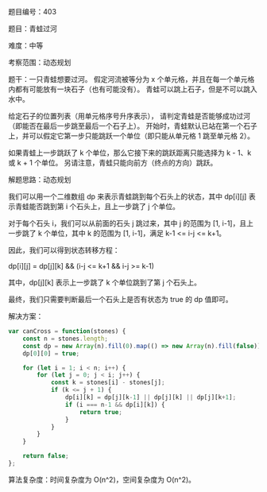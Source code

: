 题目编号：403

题目：青蛙过河

难度：中等

考察范围：动态规划

题干：一只青蛙想要过河。 假定河流被等分为 x 个单元格，并且在每一个单元格内都有可能放有一块石子（也有可能没有）。 青蛙可以跳上石子，但是不可以跳入水中。

给定石子的位置列表（用单元格序号升序表示）， 请判定青蛙是否能够成功过河（即能否在最后一步跳至最后一个石子上）。 开始时，青蛙默认已站在第一个石子上，并可以假定它第一步只能跳跃一个单位（即只能从单元格 1 跳至单元格 2）。

如果青蛙上一步跳跃了 k 个单位，那么它接下来的跳跃距离只能选择为 k - 1、k 或 k + 1 个单位。 另请注意，青蛙只能向前方（终点的方向）跳跃。

解题思路：动态规划

我们可以用一个二维数组 dp 来表示青蛙跳到每个石头上的状态，其中 dp[i][j] 表示青蛙能否跳到第 i 个石头上，且上一步跳了 j 个单位。

对于每个石头 i，我们可以从前面的石头 j 跳过来，其中 j 的范围为 [1, i-1]，且上一步跳了 k 个单位，其中 k 的范围为 [1, i-1]，满足 k-1 <= i-j <= k+1。

因此，我们可以得到状态转移方程：

dp[i][j] = dp[j][k] && (i-j <= k+1 && i-j >= k-1)

其中，dp[j][k] 表示上一步跳了 k 个单位跳到了第 j 个石头上。

最终，我们只需要判断最后一个石头上是否有状态为 true 的 dp 值即可。

解决方案：

```javascript
var canCross = function(stones) {
    const n = stones.length;
    const dp = new Array(n).fill(0).map(() => new Array(n).fill(false));
    dp[0][0] = true;

    for (let i = 1; i < n; i++) {
        for (let j = 0; j < i; j++) {
            const k = stones[i] - stones[j];
            if (k <= j + 1) {
                dp[i][k] = dp[j][k-1] || dp[j][k] || dp[j][k+1];
                if (i === n-1 && dp[i][k]) {
                    return true;
                }
            }
        }
    }

    return false;
};
```

算法复杂度：时间复杂度为 O(n^2)，空间复杂度为 O(n^2)。